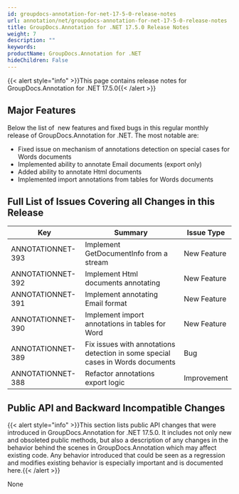 ```yaml
---
id: groupdocs-annotation-for-net-17-5-0-release-notes
url: annotation/net/groupdocs-annotation-for-net-17-5-0-release-notes
title: GroupDocs.Annotation for .NET 17.5.0 Release Notes
weight: 7
description: ""
keywords: 
productName: GroupDocs.Annotation for .NET
hideChildren: False
---
```

{{< alert style="info" >}}This page contains release notes for GroupDocs.Annotation for .NET 17.5.0{{< /alert >}}

## Major Features

Below the list of  new features and fixed bugs in this regular monthly release of GroupDocs.Annotation for .NET. The most notable are:

*   Fixed issue on mechanism of annotations detection on special cases for Words documents
*   Implemented ability to annotate Email documents (export only)
*   Added ability to annotate Html documents
*   Implemented import annotations from tables for Words documents

## Full List of Issues Covering all Changes in this Release

| Key | Summary | Issue Type |
| --- | --- | --- |
| ANNOTATIONNET-393 | Implement GetDocumentInfo from a stream | New Feature |
| ANNOTATIONNET-392 | Implement Html documents annotating | New Feature |
| ANNOTATIONNET-391 | Implement annotating Email format | New Feature |
| ANNOTATIONNET-390 | Implement import annotations in tables for Word | New Feature |
| ANNOTATIONNET-389 | Fix issues with annotations detection in some special cases in Words documents | Bug |
| ANNOTATIONNET-388 | Refactor annotations export logic | Improvement |

## Public API and Backward Incompatible Changes

{{< alert style="info" >}}This section lists public API changes that were introduced in GroupDocs.Annotation for .NET 17.5.0. It includes not only new and obsoleted public methods, but also a description of any changes in the behavior behind the scenes in GroupDocs.Annotation which may affect existing code. Any behavior introduced that could be seen as a regression and modifies existing behavior is especially important and is documented here.{{< /alert >}}

None
